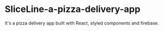 # SliceLine-a-pizza-delivery-app
It's a pizza delivery app built with React, styled components and firebase.
